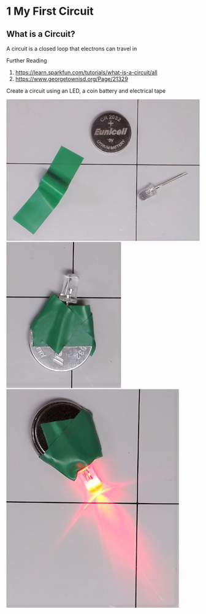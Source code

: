 # 1 My First Circuit

## What is a Circuit?
  A circuit is a closed loop that electrons can travel in
  
  Further Reading
  1. https://learn.sparkfun.com/tutorials/what-is-a-circuit/all
  1. https://www.georgetownisd.org/Page/21329


Create a circuit using an LED, a coin battery and electrical tape

![Parts](2021-06-19-210925.jpg)
![Off](2021-06-19-211000.jpg)
![On](2021-06-19-211115.jpg)
